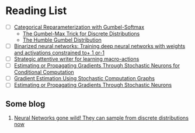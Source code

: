 # Reading List

- [ ] [Categorical Reparameterization with Gumbel-Softmax](https://openreview.net/pdf?id=rkE3y85ee)
    - [The Gumbel-Max Trick for Discrete Distributions](https://lips.cs.princeton.edu/the-gumbel-max-trick-for-discrete-distributions/)
    - [The Humble Gumbel Distribution](http://amid.fish/humble-gumbel)
- [ ] [Binarized neural networks: Training deep neural networks with weights and activations constrained to+ 1 or-1](https://arxiv.org/abs/1602.02830)
- [ ] [Strategic attentive writer for learning macro-actions](https://pdfs.semanticscholar.org/c3dd/2bf141c1371398e29ad37ced18bee34e1766.pdf)
- [ ] [Estimating or Propagating Gradients Through Stochastic Neurons for Conditional Computation](https://arxiv.org/pdf/1308.3432.pdf)
- [ ] [Gradient Estimation Using Stochastic Computation Graphs](https://arxiv.org/pdf/1506.05254.pdf)
- [ ] [Estimating or Propagating Gradients Through Stochastic Neurons]()

## Some blog

1. [Neural Networks gone wild! They can sample from discrete distributions now](http://anotherdatum.com/gumbel-gan.html)
